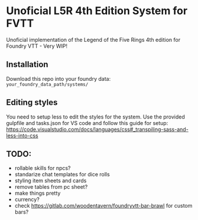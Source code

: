 # Unoficial L5R 4th Edition System for FVTT

Unoficial implementation of the Legend of the Five Rings 4th edition for Foundry VTT - Very WIP!

## Installation

Download this repo into your foundry data: `your_foundry_data_path/systems/`

## Editing styles

You need to setup less to edit the styles for the system. Use the provided gulpfile and tasks.json for VS code and follow this guide for setup: https://code.visualstudio.com/docs/languages/css#_transpiling-sass-and-less-into-css

## TODO:
  - rollable skills for npcs?
  - standarize chat templates for dice rolls
  - styling item sheets and cards
  - remove tables from pc sheet?
  - make things pretty
  - currency?
  - check https://gitlab.com/woodentavern/foundryvtt-bar-brawl for custom bars?